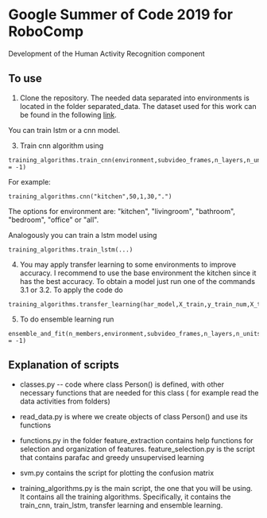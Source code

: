 # Google Summer of Code 2019 for RoboComp
Development of the Human Activity Recognition component

## To use

 1. Clone the repository. The needed data separated into environments is located in the folder separated_data. The dataset used for this work can be found in the following [link](http://pr.cs.cornell.edu/humanactivities/data.php).
 
 You can train lstm or a cnn model.
 
 3. Train cnn algorithm using 
 
```commandline
training_algorithms.train_cnn(environment,subvideo_frames,n_layers,n_units,out_dir,subvideo_features = -1)

```
For example:


```commandline
training_algorithms.cnn("kitchen",50,1,30,".")

```
The options for environment are: "kitchen", "livingroom", "bathroom", "bedroom", "office" or "all".
 
 Analogously you can train a lstm model using 
 
```commandline
training_algorithms.train_lstm(...)

```
 
 4. You may apply transfer learning to some environments to improve accuracy. I recommend to use the base environment the kitchen since it has the best accuracy. To obtain a model just run one of the commands 3.1 or 3.2. To apply the code do 
 
 
```commandline
training_algorithms.transfer_learning(har_model,X_train,y_train_num,X_test,y_test_num)

```
 
 5. To do ensemble learning run
 
```commandline
ensemble_and_fit(n_members,environment,subvideo_frames,n_layers,n_units,out_dir,subvideo_features = -1)

```
 
 
 

## Explanation of scripts
- classes.py -- code where class Person() is defined, with other necessary functions that are needed for this class ( for example read the data activities from folders)

- read_data.py is where we create objects of class Person() and use its functions

- functions.py in the folder feature_extraction contains help functions for selection and organization of features. feature_selection.py is the script that contains parafac and greedy unsupervised learning

- svm.py contains the script for plotting the confusion matrix

- training_algorithms.py is the main script, the one that you will be using. It contains all the training algorithms. Specifically, it contains the train_cnn, train_lstm, transfer learning and ensemble learning.
